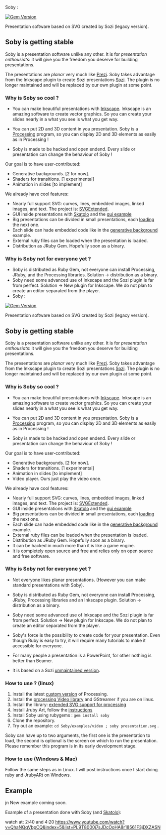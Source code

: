 Soby :

[![Gem Version](https://badge.fury.io/rb/soby.svg)](https://badge.fury.io/rb/soby)

Presentation software based on SVG created by Sozi (legacy version).

## Soby is getting stable

Soby is a presentation software unlike any other. It is for *presentation enthousiats*: it will give you the
freedom you deserve for building presentations. 

The presentations are *planar* very much like [Prezi](https://prezi.com/). Soby takes advantage from the Inkscape plugin 
to create Sozi presentations [Sozi](http://sozi.baierouge.fr/). The plugin is no longer maintained and will be replaced
by our own plugin at some point. 

### Why is Soby so cool ?

* You can make beautiful presentations with [Inkscape](https://inkscape.org/). Inkscape is an
amazing software to create vector graphics. So you can create your slides nearly in a what you see is what you get way.

* You can put 2D and 3D content in you presentation. Soby is a [Processing](http://processing.org) program, so you can 
display 2D and 3D elements as easily as in Processing !
* Soby is made to be hacked and open endend. Every slide or presentation can change the behaviour of Soby !

Our goal is to have user-contributed: 

* Generative backgrounds.  [2 for now]. 
* Shaders for transitions. [1 experimental]
* Animation in slides  [to implement]

We already have cool features: 

* Nearly full support SVG: curves, lines, embedded images, linked images, and text. The project is: [SVGExtended](https://github.com/Rea-lity-Tech/SVGExtended). 
* GUI inside presentations with [Skatolo](https://github.com/poqudrof/Skatolo) and the [gui example](https://github.com/poqudrof/Soby/tree/master/examples/gui)
* Big presentations can be divided in small presentations, each [loading](https://github.com/poqudrof/Soby/tree/master/examples/load-presentation) the next one. 
* Each slide can hade embedded code like in the [generative background](https://github.com/poqudrof/Soby/tree/master/examples/generative_background) example.
* External ruby files can be loaded when the presentation is loaded. 
* Distribution as JRuby Gem. Hopefully soon as a binary.  


### Why is Soby not for everyone yet ? 

* Soby is distributed as Ruby Gem, not everyone can install Processing, JRuby, and the Processing libraries.  Solution -> distribution as a binary. 
* Soby need some advanced use of Inkscape and the Sozi plugin is far from perfect. Solution -> New plugin for Inkscape. We do not plan to create an editor separated from the player. 
* Soby :

[![Gem Version](https://badge.fury.io/rb/soby.svg)](https://badge.fury.io/rb/soby)

Presentation software based on SVG created by Sozi (legacy version).

## Soby is getting stable

Soby is a presentation software unlike any other. It is for *presentation enthousiats*: it will give you the
freedom you deserve for building presentations. 

The presentations are *planar* very much like [Prezi](https://prezi.com/). Soby takes advantage from the Inkscape plugin 
to create Sozi presentations [Sozi](http://sozi.baierouge.fr/). The plugin is no longer maintained and will be replaced
by our own plugin at some point. 

### Why is Soby so cool ?

* You can make beautiful presentations with [Inkscape](https://inkscape.org/). Inkscape is an
amazing software to create vector graphics. So you can create your slides nearly in a what you see is what you get way.

* You can put 2D and 3D content in you presentation. Soby is a [Processing](http://processing.org) program, so you can 
display 2D and 3D elements as easily as in Processing !
* Soby is made to be hacked and open endend. Every slide or presentation can change the behaviour of Soby !

Our goal is to have user-contributed: 

* Generative backgrounds.  [2 for now]. 
* Shaders for transitions. [1 experimental]
* Animation in slides  [to implement]
* Video player. Ours just play the video once. 

We already have cool features: 

* Nearly full support SVG: curves, lines, embedded images, linked images, and text. The project is: [SVGExtended](https://github.com/Rea-lity-Tech/SVGExtended). 
* GUI inside presentations with [Skatolo](https://github.com/poqudrof/Skatolo) and the [gui example](https://github.com/poqudrof/Soby/tree/master/examples/gui)
* Big presentations can be divided in small presentations, each [loading](https://github.com/poqudrof/Soby/tree/master/examples/load-presentation) the next one. 
* Each slide can hade embedded code like in the [generative background](https://github.com/poqudrof/Soby/tree/master/examples/generative_background) example.
* External ruby files can be loaded when the presentation is loaded. 
* Distribution as JRuby Gem. Hopefully soon as a binary.  
* It can be hacked in much more than it is like a game engine.  
* It is completely open source and free and relies only on open source and free software. 

### Why is Soby not for everyone yet ? 

* Not everyone likes planar presentations. (However you can make standard presentations with Soby). 
* Soby is distributed as Ruby Gem, not everyone can install Processing, JRuby, Processing libraries and an Inkscape plugin.  Solution -> distribution as a binary. 
* Soby need some advanced use of Inkscape and the Sozi plugin is far from perfect. Solution -> New plugin for Inkscape. We do not plan to create an editor separated from the player. 
* Soby's force is the possibility to create code for your presentation. Even though Ruby is easy to try, it will require many tutorials to make it accessible for everyone. 
* For many people a presentation is a PowerPoint, for other nothing is better than Beamer.

* It is based on a Sozi [unmaintained version](https://github.com/senshu/Sozi/releases/tag/13.11).

### How to use ?  (linux)

 1. Install the latest [custom version](https://github.com/poqudrof/processing/releases) of Processing.  
 2. Install the [processing Video library](https://github.com/processing/processing-video) and GStreamer if you are on linux. 
 2. Install the library: [extended SVG support for processing](https://github.com/poqudrof/SVGExtended)
 3. Install Jruby Art, follow the [instructions](https://github.com/ruby-processing/JRubyArt)
 4. Install Soby using rubygems : `gem install soby`
 5. Clone the repository.
 6. Try out an example: `cd Soby/examples/video ; soby presentation.svg`  . 

Soby can have up to two arguments, the first one is the presentation to load, the second is optional is the screen on which to run the presentation.
Please remember this program is in its early development stage.


### How to use (Windows & Mac)

Follow the same steps as in Linux. I will post instructions once I start doing ruby and JrubyARt on Windows. 

## Example
jn
New example coming soon. 

Example of a presentation done with Soby (and [Skatolo](https://github.com/potioc/Skatolo)):

watch at:  2:40  and 4:20
https://www.youtube.com/watch?v=QhaNQqVbpCQ&index=5&list=PL9T8000j7sJDcOoHA8r18561F3jDXZASN





